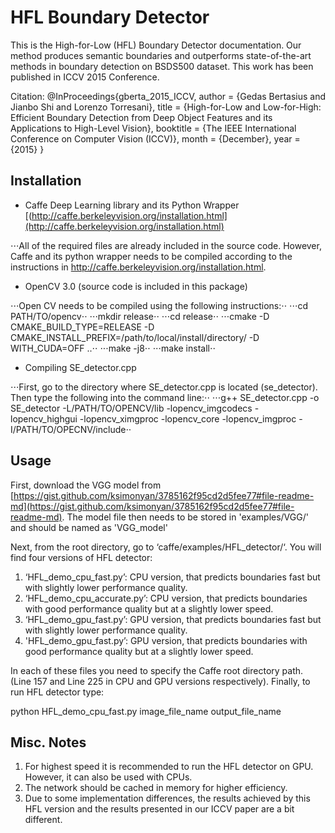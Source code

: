 # HFL Boundary Detector

This is the High-for-Low (HFL) Boundary Detector documentation. Our method produces semantic boundaries and outperforms state-of-the-art methods in boundary detection on BSDS500 dataset. This work has been published in ICCV 2015 Conference.

Citation:
@InProceedings{gberta_2015_ICCV,
author = {Gedas Bertasius and Jianbo Shi and Lorenzo Torresani},
title = {High-for-Low and Low-for-High:
Efficient Boundary Detection from Deep Object Features and its Applications to High-Level Vision},
booktitle = {The IEEE International Conference on Computer Vision (ICCV)},
month = {December},
year = {2015}
}

## Installation

* Caffe Deep Learning library and its Python Wrapper [(http://caffe.berkeleyvision.org/installation.html](http://caffe.berkeleyvision.org/installation.html)

⋅⋅⋅All of the required files are already included in the source code. However, Caffe and its python wrapper needs to be compiled according to the instructions in http://caffe.berkeleyvision.org/installation.html. 

* OpenCV 3.0 (source code is included in this package)
 
⋅⋅⋅Open CV needs to be compiled using the following instructions:⋅⋅
⋅⋅⋅cd PATH/TO/opencv⋅⋅
⋅⋅⋅mkdir release⋅⋅
⋅⋅⋅cd release⋅⋅
⋅⋅⋅cmake -D CMAKE_BUILD_TYPE=RELEASE -D CMAKE_INSTALL_PREFIX=/path/to/local/install/directory/ -D WITH_CUDA=OFF ..⋅⋅
⋅⋅⋅make -j8⋅⋅
⋅⋅⋅make install⋅⋅

* Compiling SE_detector.cpp

⋅⋅⋅First, go to the directory where SE_detector.cpp is located (se_detector). Then type the following into the command line:⋅⋅
⋅⋅⋅g++ SE_detector.cpp -o SE_detector -L/PATH/TO/OPENCV/lib -lopencv_imgcodecs -lopencv_highgui -lopencv_ximgproc -lopencv_core -lopencv_imgproc -I/PATH/TO/OPECNV/include⋅⋅


## Usage

First, download the VGG model from [https://gist.github.com/ksimonyan/3785162f95cd2d5fee77#file-readme-md](https://gist.github.com/ksimonyan/3785162f95cd2d5fee77#file-readme-md). The model file then needs to be stored in 'examples/VGG/' and should be named as 'VGG_model'

Next, from the root directory, go to ‘caffe/examples/HFL_detector/‘. You will find four versions of HFL detector:

1. ‘HFL_demo_cpu_fast.py’: CPU version, that predicts boundaries fast but with slightly lower performance quality.
2. ‘HFL_demo_cpu_accurate.py’: CPU version, that predicts boundaries with good performance quality but at a slightly lower speed.
3. ‘HFL_demo_gpu_fast.py’: GPU version, that predicts boundaries fast but with slightly lower performance quality.
4. 'HFL_demo_gpu_fast.py’: GPU version, that predicts boundaries with good performance quality but at a slightly lower speed.

In each of these files you need to specify the Caffe root directory path. (Line 157 and Line 225 in CPU and GPU versions respectively). Finally, to run HFL detector type:

python HFL_demo_cpu_fast.py image_file_name output_file_name


## Misc. Notes

1. For highest speed it is recommended to run the HFL detector on GPU. However, it can also be used with CPUs.
2. The network should be cached in memory for higher efficiency.
3. Due to some implementation differences, the results achieved by this HFL version and the results presented in our ICCV paper are a bit different.


